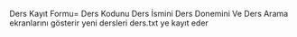  Ders Kayıt Formu=  Ders Kodunu Ders İsmini Ders Donemini Ve Ders Arama ekranlarını gösterir yeni dersleri ders.txt ye kayıt eder 
